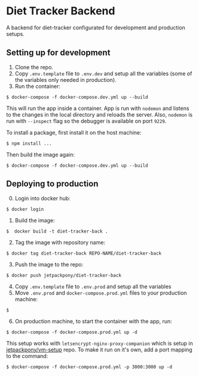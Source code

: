 # Diet Tracker Backend

A backend for diet-tracker configurated for development and production setups.

## Setting up for development

  1. Clone the repo.
  2. Copy `.env.template` file to `.env.dev` and setup all the variables (some of the variables only needed in production).
  3. Run the container:
  ```
  $ docker-compose -f docker-compose.dev.yml up --build
  ```
This will run the app inside a container. App is run with `nodemon` and listens to the changes in the local directory and reloads the server. Also, `nodemon` is run with `--inspect` flag so the debugger is available on port `9229`.

To install a package, first install it on the host machine:
```
$ npm install ...
```
Then build the image again:
```
$ docker-compose -f docker-compose.dev.yml up --build
```

## Deploying to production

  0. Login into docker hub:
  ```
  $ docker login
  ```
  1. Build the image:
  ```
  $  docker build -t diet-tracker-back .
  ```
  2. Tag the image with repository name:
  ```
  $ docker tag diet-tracker-back REPO-NAME/diet-tracker-back
  ```
  3. Push the image to the repo:
  ```
  $ docker push jetpackpony/diet-tracker-back
  ```
  4. Copy `.env.template` file to `.env.prod` and setup all the variables
  5. Move `.env.prod` and `docker-compose.prod.yml` files to your production machine:
  ```
  $ 
  ```
  6. On production machine, to start the container with the app, run:
  ```
  $ docker-compose -f docker-compose.prod.yml up -d
  ```
  This setup works with `letsencrypt-nginx-proxy-companion` which is setup in [jetpackpony/vm-setup](https://github.com/jetpackpony/vm-setup) repo. To make it run on it's own, add a port mapping to the command:
  ```
  $ docker-compose -f docker-compose.prod.yml -p 3000:3000 up -d
  ```
